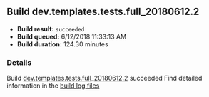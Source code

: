 ## Build dev.templates.tests.full_20180612.2
- **Build result:** `succeeded`
- **Build queued:** 6/12/2018 11:33:13 AM
- **Build duration:** 124.30 minutes
### Details
Build [dev.templates.tests.full_20180612.2](https://winappstudio.visualstudio.com/web/build.aspx?pcguid=a4ef43be-68ce-4195-a619-079b4d9834c2&builduri=vstfs%3a%2f%2f%2fBuild%2fBuild%2f25864) succeeded
Find detailed information in the [build log files](https://uwpctdiags.blob.core.windows.net/buildlogs/dev.templates.tests.full_20180612.2_logs.zip)
